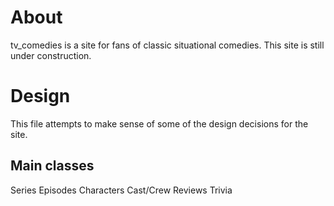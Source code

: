 # About

tv_comedies is a site for fans of classic situational comedies. This site is still under construction.

# Design

This file attempts to make sense of some of the design decisions for the site.

## Main classes

Series
Episodes
Characters
Cast/Crew
Reviews
Trivia
